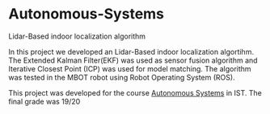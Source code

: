 # Autonomous-Systems

Lidar-Based indoor localization algorithm

In this project we developed an Lidar-Based indoor localization algortihm. The Extended Kalman Filter(EKF) was used as sensor fusion algorithm and Iterative Closest Point (ICP) was used for model matching. The algorithm was tested in the MBOT robot using Robot Operating System (ROS).

This project was developed for the course [Autonomous Systems](https://fenix.tecnico.ulisboa.pt/disciplinas/SAut1077/2019-2020/1-semestre) in IST. The final grade was 19/20

